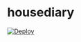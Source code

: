 housediary
==========
[![Deploy](https://www.herokucdn.com/deploy/button.png)](https://heroku.com/deploy)
